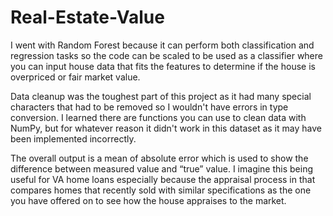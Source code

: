 # Real-Estate-Value
I went with Random Forest because it can perform both classification and regression tasks so the code can be scaled to be used as a classifier where you can input house data that fits the features to determine if the house is overpriced or fair market value.

Data cleanup was the toughest part of this project as it had many special characters that had to be removed so I wouldn't have errors in type conversion. I learned there are functions you can use to clean data with NumPy, but for whatever reason it didn't work in this dataset as it may have been implemented incorrectly.

The overall output is a mean of absolute error which is used to show the difference between measured value and “true” value. I imagine this being useful for VA home loans especially because the appraisal process in that compares homes that recently sold with similar specifications as the one you have offered on to see how the house appraises to the market.
